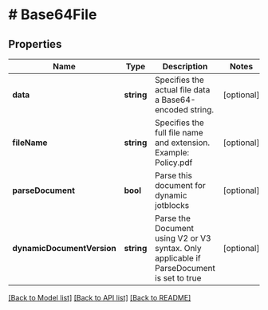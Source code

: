 # # Base64File

## Properties

Name | Type | Description | Notes
------------ | ------------- | ------------- | -------------
**data** | **string** | Specifies the actual file data a Base64-encoded string. | [optional] 
**fileName** | **string** | Specifies the full file name and extension. Example: Policy.pdf | [optional] 
**parseDocument** | **bool** | Parse this document for dynamic jotblocks | [optional] 
**dynamicDocumentVersion** | **string** | Parse the Document using V2 or V3 syntax.  Only applicable if ParseDocument is set to true | [optional] 

[[Back to Model list]](../../README.md#documentation-for-models) [[Back to API list]](../../README.md#documentation-for-api-endpoints) [[Back to README]](../../README.md)


